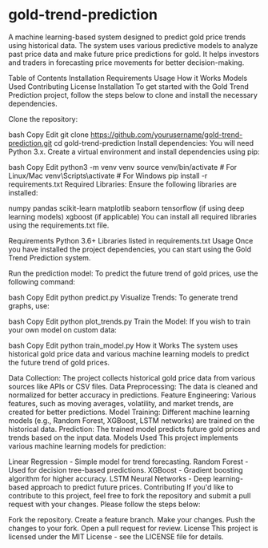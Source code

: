 # gold-trend-prediction
A machine learning-based system designed to predict gold price trends using historical data. The system uses various predictive models to analyze past price data and make future price predictions for gold. It helps investors and traders in forecasting price movements for better decision-making.

Table of Contents
Installation
Requirements
Usage
How it Works
Models Used
Contributing
License
Installation
To get started with the Gold Trend Prediction project, follow the steps below to clone and install the necessary dependencies.

Clone the repository:

bash
Copy
Edit
git clone https://github.com/yourusername/gold-trend-prediction.git
cd gold-trend-prediction
Install dependencies: You will need Python 3.x. Create a virtual environment and install dependencies using pip:

bash
Copy
Edit
python3 -m venv venv
source venv/bin/activate  # For Linux/Mac
venv\Scripts\activate     # For Windows
pip install -r requirements.txt
Required Libraries: Ensure the following libraries are installed:

numpy
pandas
scikit-learn
matplotlib
seaborn
tensorflow (if using deep learning models)
xgboost (if applicable)
You can install all required libraries using the requirements.txt file.

Requirements
Python 3.6+
Libraries listed in requirements.txt
Usage
Once you have installed the project dependencies, you can start using the Gold Trend Prediction system.

Run the prediction model: To predict the future trend of gold prices, use the following command:

bash
Copy
Edit
python predict.py
Visualize Trends: To generate trend graphs, use:

bash
Copy
Edit
python plot_trends.py
Train the Model: If you wish to train your own model on custom data:

bash
Copy
Edit
python train_model.py
How it Works
The system uses historical gold price data and various machine learning models to predict the future trend of gold prices.

Data Collection: The project collects historical gold price data from various sources like APIs or CSV files.
Data Preprocessing: The data is cleaned and normalized for better accuracy in predictions.
Feature Engineering: Various features, such as moving averages, volatility, and market trends, are created for better predictions.
Model Training: Different machine learning models (e.g., Random Forest, XGBoost, LSTM networks) are trained on the historical data.
Prediction: The trained model predicts future gold prices and trends based on the input data.
Models Used
This project implements various machine learning models for prediction:

Linear Regression - Simple model for trend forecasting.
Random Forest - Used for decision tree-based predictions.
XGBoost - Gradient boosting algorithm for higher accuracy.
LSTM Neural Networks - Deep learning-based approach to predict future prices.
Contributing
If you'd like to contribute to this project, feel free to fork the repository and submit a pull request with your changes. Please follow the steps below:

Fork the repository.
Create a feature branch.
Make your changes.
Push the changes to your fork.
Open a pull request for review.
License
This project is licensed under the MIT License - see the LICENSE file for details.
